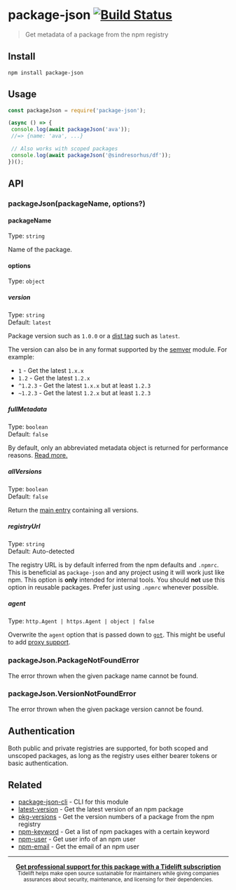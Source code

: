 # package-json [![Build Status](https://travis-ci.org/sindresorhus/package-json.svg?branch=master)](https://travis-ci.org/sindresorhus/package-json)

> Get metadata of a package from the npm registry

## Install

```
npm install package-json
```

## Usage

```js
const packageJson = require('package-json');

(async () => {
 console.log(await packageJson('ava'));
 //=> {name: 'ava', ...}

 // Also works with scoped packages
 console.log(await packageJson('@sindresorhus/df'));
})();
```

## API

### packageJson(packageName, options?)

#### packageName

Type: `string`

Name of the package.

#### options

Type: `object`

##### version

Type: `string`<br>
Default: `latest`

Package version such as `1.0.0` or a [dist tag](https://docs.npmjs.com/cli/dist-tag) such as `latest`.

The version can also be in any format supported by the [semver](https://github.com/npm/node-semver) module. For example:

- `1` - Get the latest `1.x.x`
- `1.2` - Get the latest `1.2.x`
- `^1.2.3` - Get the latest `1.x.x` but at least `1.2.3`
- `~1.2.3` - Get the latest `1.2.x` but at least `1.2.3`

##### fullMetadata

Type: `boolean`<br>
Default: `false`

By default, only an abbreviated metadata object is returned for performance reasons. [Read more.](https://github.com/npm/registry/blob/master/docs/responses/package-metadata.md)

##### allVersions

Type: `boolean`<br>
Default: `false`

Return the [main entry](https://registry.npmjs.org/ava) containing all versions.

##### registryUrl

Type: `string`<br>
Default: Auto-detected

The registry URL is by default inferred from the npm defaults and `.npmrc`. This is beneficial as `package-json` and any project using it will work just like npm. This option is **only** intended for internal tools. You should **not** use this option in reusable packages. Prefer just using `.npmrc` whenever possible.

##### agent

Type: `http.Agent | https.Agent | object | false`

Overwrite the `agent` option that is passed down to [`got`](https://github.com/sindresorhus/got#agent). This might be useful to add [proxy support](https://github.com/sindresorhus/got#proxies).

### packageJson.PackageNotFoundError

The error thrown when the given package name cannot be found.

### packageJson.VersionNotFoundError

The error thrown when the given package version cannot be found.

## Authentication

Both public and private registries are supported, for both scoped and unscoped packages, as long as the registry uses either bearer tokens or basic authentication.

## Related

- [package-json-cli](https://github.com/sindresorhus/package-json-cli) - CLI for this module
- [latest-version](https://github.com/sindresorhus/latest-version) - Get the latest version of an npm package
- [pkg-versions](https://github.com/sindresorhus/pkg-versions) - Get the version numbers of a package from the npm registry
- [npm-keyword](https://github.com/sindresorhus/npm-keyword) - Get a list of npm packages with a certain keyword
- [npm-user](https://github.com/sindresorhus/npm-user) - Get user info of an npm user
- [npm-email](https://github.com/sindresorhus/npm-email) - Get the email of an npm user

---

<div align="center">
 <b>
  <a href="https://tidelift.com/subscription/pkg/npm-package-json?utm_source=npm-package-json&utm_medium=referral&utm_campaign=readme">Get professional support for this package with a Tidelift subscription</a>
 </b>
 <br>
 <sub>
  Tidelift helps make open source sustainable for maintainers while giving companies<br>assurances about security, maintenance, and licensing for their dependencies.
 </sub>
</div>
